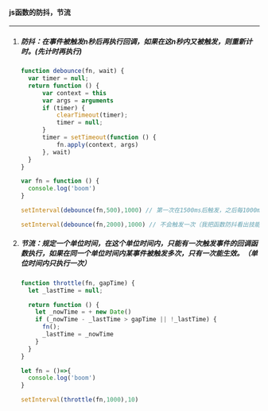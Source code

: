 #### js函数的防抖，节流

---

1. ##### 防抖：在事件被触发n秒后再执行回调，如果在这n秒内又被触发，则重新计时。(先计时再执行)

   ```javascript
   function debounce(fn, wait) {
     var timer = null;
     return function () {
         var context = this
         var args = arguments
         if (timer) {
             clearTimeout(timer);
             timer = null;
         }
         timer = setTimeout(function () {
             fn.apply(context, args)
         }, wait)
     }
   }
   
   var fn = function () {
     console.log('boom')
   }
   
   setInterval(debounce(fn,500),1000) // 第一次在1500ms后触发，之后每1000ms触发一次
   
   setInterval(debounce(fn,2000),1000) // 不会触发一次（我把函数防抖看出技能读条，如果读条没完成就用技能，便会失败而且重新读条）
   
   ```

   

2. ##### 节流：规定一个单位时间，在这个单位时间内，只能有一次触发事件的回调函数执行，如果在同一个单位时间内某事件被触发多次，只有一次能生效。（单位时间内只执行一次）

   ```javascript
   function throttle(fn, gapTime) {
     let _lastTime = null;
   
     return function () {
       let _nowTime = + new Date()
       if (_nowTime - _lastTime > gapTime || !_lastTime) {
         fn();
         _lastTime = _nowTime
       }
     }
   }
   
   let fn = ()=>{
     console.log('boom')
   }
   
   setInterval(throttle(fn,1000),10)
   
   ```

   
